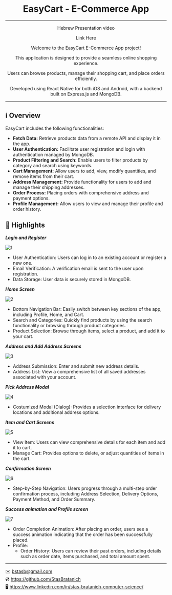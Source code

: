 <h1 align="center">EasyCart - E-Commerce App</h1>

***
<p align="center">Hebrew Presentation video</p>
<p align="center">Link Here</p>

<p align="center">Welcome to the EasyCart E-Commerce App project!</p>
<p align="center">This application is designed to provide a seamless online shopping experience.</p>
<p align="center">Users can browse products, manage their shopping cart, and place orders efficiently.</p>
<p align="center">Developed using React Native for both iOS and Android, with a backend built on Express.js and MongoDB.</p>

***

## ℹ️ Overview

EasyCart includes the following functionalities:

- **Fetch Data:** Retrieve products data from a remote API and display it in the app.
- **User Authentication:** Facilitate user registration and login with authentication managed by MongoDB.
- **Product Filtering and Search:** Enable users to filter products by category and search using keywords.
- **Cart Management:** Allow users to add, view, modify quantities, and remove items from their cart.
- **Address Management:** Provide functionality for users to add and manage their shipping addresses.
- **Order Process:** Placing orders with comprehensive address and payment options.
- **Profile Management:** Allow users to view and manage their profile and order history.


## 🌟 Highlights

***Login and Register***

![1](https://github.com/user-attachments/assets/4edc1571-662d-49b6-b99c-95b434349ad5)

- User Authentication: Users can log in to an existing account or register a new one.
- Email Verification: A verification email is sent to the user upon registration.
- Data Storage: User data is securely stored in MongoDB.

***Home Screen***

![2](https://github.com/user-attachments/assets/339fe62f-d0cd-470c-a54f-20275706a4cd)

- Bottom Navigation Bar: Easily switch between key sections of the app, including Profile, Home, and Cart.
- Search and Categories: Quickly find products by using the search functionality or browsing through product categories.
- Product Selection: Browse through items, select a product, and add it to your cart.

***Address and Add Address Screens***

![3](https://github.com/user-attachments/assets/1b9e9339-7376-400a-844e-f38e6346d376)

- Address Submission: Enter and submit new address details.
- Address List: View a comprehensive list of all saved addresses associated with your account.

***Pick Address Modal***

![4](https://github.com/user-attachments/assets/4b60c9c0-fc88-4dab-975e-677b8751be20)

- Costumized Modal (Dialog): Provides a selection interface for delivery locations and additional address options.

***Item and Cart Screens***

![5](https://github.com/user-attachments/assets/07a585a5-2494-441b-9eea-1ac44c29534a)

- View Item: Users can view comprehensive details for each item and add it to cart.
- Manage Cart: Provides options to delete, or adjust quantities of items in the cart.

***Confirmation Screen***

![6](https://github.com/user-attachments/assets/9635bfe5-1ce7-4299-b24f-891c0ba823dd)

- Step-by-Step Navigation: Users progress through a multi-step order confirmation process, including Address Selection, Delivery Options, Payment Method, and Order Summary.

***Success animation and Profile screen***

![7](https://github.com/user-attachments/assets/fe27c5dc-4b9d-448e-a5f9-e87a205001a7)

- Order Completion Animation: After placing an order, users see a success animation indicating that the order has been successfully placed.
- Profile:
  - Order History: Users can review their past orders, including details such as order date, items purchased, and total amount spent.

***

✉️ [bstasb@gmail.com](url)  
💿 https://github.com/StasBratanich  
🖥️ https://www.linkedin.com/in/stas-bratanich-computer-science/  

